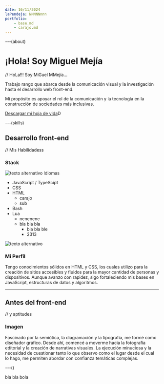 ```yaml
---
date: 16/11/2024
laPendeja: NNNNNnnn
portfolio:
    - base.md
    - carajo.md
---
```


---(about)

# ¡Hola! Soy Miguel Mejía

// HoLa!!! Soy MiGuel MMejía...

Trabajo <en un> rango que abarca desde la comunicación visual y la investigación hasta el desarrollo web front-end.

Mi propósito es apoyar el rol de la comunicación y la tecnología en la construcción de sociedades más inclusivas.

[Descargar mi hoja de vida](/assets/pdf/MiguelMejia_resume-cv.pdf)D

---(skills)

## Desarrollo front-end

// Mis Habilidadess

### Stack

![texto alternativo](https://url.dela.img)
Idiomas

-   JavaScript / TypeScipt
-   CSS
-   HTML
    -   carajo
    -   sub
-   Bash
-   Lua
    -   nenenene
    -   bla bla bla
        -   bla bla ble
        -   2313

![texto alternativo](https://url.dela.img)

### Mi Perfíl

Tengo conocimientos sólidos en HTML y CSS, los cuales utilizo para la creación de sitios accesibles y fluidos para la mayor cantidad de personas y dispositivos. Aunque avanzo con rapidez, sigo fortaleciendo mis bases en JavaScript, estructuras de datos y algoritmos.

---

## Antes del front-end

// y aptitudes

### Imagen

Fascinado p[](https://url.dela.img)or la semiótica, la diagramación y la tipografía, me formé como diseñador gráfico. Desde ahí, comencé a moverme hacia la fotografía editorial y la creación de narrativas visuales. La ejecución minuciosa y la necesidad de cuestionar tanto lo que observo como el lugar desde el cual lo hago, me permiten abordar con confianza temáticas complejas.

---()

bla bla bola
